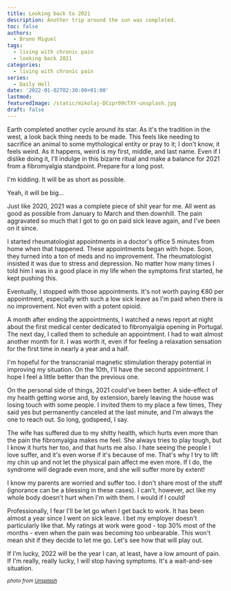 ```yaml
---
title: Looking back to 2021
description: Another trip around the sun was completed.
toc: false
authors:
  - Bruno Miguel
tags:
  - living with chronic pain
  - looking back 2021
categories:
  - living with chronic pain
series:
  - Daily Hell
date: '2022-01-02T02:30:00+01:00'
lastmod:
featuredImage: /static/mikolaj-DCzpr09cTXY-unsplash.jpg
draft: false
---
```


Earth completed another cycle around its star. As it's the tradition in the west, a look back thing needs to be made. This feels like needing to sacrifice an animal to some mythological entity or pray to it; I don't know, it feels weird. As it happens, weird is my first, middle, and last name. Even if I dislike doing it, I'll indulge in this bizarre ritual and make a balance for 2021 from a fibromyalgia standpoint. Prepare for a long post.

I'm kidding. It will be as short as possible.

Yeah, it will be big...

Just like 2020, 2021 was a complete piece of shit year for me. All went as good as possible from January to March and then downhill. The pain aggravated so much that I got to go on paid sick leave again, and I've been on it since.

I started rheumatologist appointments in a doctor's office 5 minutes from home when that happened. These appointments began with hope. Soon, they turned into a ton of meds and no improvement. The rheumatologist insisted it was due to stress and depression. No matter how many times I told him I was in a good place in my life when the symptoms first started, he kept pushing this.

Eventually, I stopped with those appointments. It's not worth paying €80 per appointment, especially with such a low sick leave as I'm paid when there is no improvement. Not even with a potent opioid.

A month after ending the appointments, I watched a news report at night about the first medical center dedicated to fibromyalgia opening in Portugal. The next day, I called them to schedule an appointment. I had to wait almost another month for it. I was worth it, even if for feeling a relaxation sensation for the first time in nearly a year and a half.

I'm hopeful for the transcranial magnetic stimulation therapy potential in improving my situation. On the 10th, I'll have the second appointment. I hope I feel a little better than the previous one.

On the personal side of things, 2021 could've been better. A side-effect of my health getting worse and, by extension, barely leaving the house was losing touch with some people. I invited them to my place a few times, They said yes but permanently canceled at the last minute, and I'm always the one to reach out. So long, godspeed, I say.

The wife has suffered due to my shitty health, which hurts even more than the pain the fibromyalgia makes me feel. She always tries to play tough, but I know it hurts her too, and that hurts me also. I hate seeing the people I love suffer, and it's even worse if it's because of me. That's why I try to lift my chin up and not let the physical pain affect me even more. If I do, the syndrome will degrade even more, and she will suffer more by extent!

I know my parents are worried and suffer too. I don't share most of the stuff (ignorance can be a blessing in these cases). I can't, however, act like my whole body doesn't hurt when I'm with them. I would if I could!

Professionally, I fear I'll be let go when I get back to work. It has been almost a year since I went on sick leave. I bet my employer doesn't particularly like that. My ratings at work were good - top 30% most of the months - even when the pain was becoming too unbearable. This won't mean shit if they decide to let me go. Let's see how that will play out.

If I'm lucky, 2022 will be the year I can, at least, have a low amount of pain. If I'm really, really lucky, I will stop having symptoms. It's a wait-and-see situation.

<small>_photo from [Unsplash](https://unsplash.com/photos/DCzpr09cTXY)_</small>
